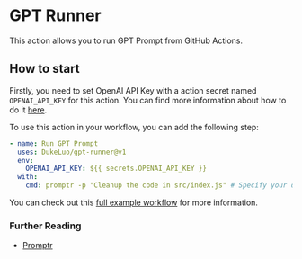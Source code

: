 # GPT Runner

This action allows you to run GPT Prompt from GitHub Actions.

## How to start

Firstly, you need to set OpenAI API Key with a action secret named `OPENAI_API_KEY` for this action. You can find more information about how to do it [here](https://docs.github.com/en/actions/reference/encrypted-secrets#creating-encrypted-secrets-for-a-repository).

To use this action in your workflow, you can add the following step:

```yaml
- name: Run GPT Prompt
  uses: DukeLuo/gpt-runner@v1
  env:
    OPENAI_API_KEY: ${{ secrets.OPENAI_API_KEY }}
  with:
    cmd: promptr -p "Cleanup the code in src/index.js" # Specify your desired GPT Prompt command
```

You can check out this [full example workflow](.github/workflows/gpt.yml) for more information.

### Further Reading

- [Promptr](https://github.com/ferrislucas/promptr)
